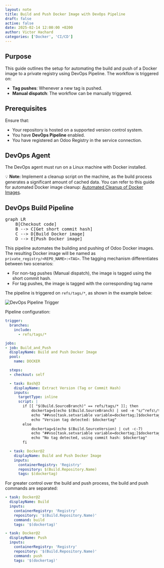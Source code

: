 ```yaml
---
layout: note
title: Build and Push Docker Image with DevOps Pipeline
draft: false
active: false
date: 2025-02-14 12:00:00 +0200
author: Victor Hachard
categories: ['Docker', 'CI/CD']
---
```


## Purpose

This guide outlines the setup for automating the build and push of a Docker image to a private registry using DevOps Pipeline. The workflow is triggered on:

- **Tag pushes**: Whenever a new tag is pushed.
- **Manual dispatch**: The workflow can be manually triggered.

## Prerequisites

Ensure that:
- Your repository is hosted on a supported version control system.
- You have **DevOps Pipeline** enabled.
- You have registered an Odoo Registry in the service connection.

## DevOps Agent

The DevOps agent must run on a Linux machine with Docker installed.  

💡 **Note:** Implement a cleanup script on the machine, as the build process generates a significant amount of cached data. You can refer to this guide for automated Docker image cleanup: [Automated Cleanup of Docker Images](https://victorhachard.github.io/notes/automated-cleanup-docker-images).

## DevOps Build Pipeline

<pre class="mermaid">
graph LR
    B[Checkout code]
    B --> C[Get short commit hash]
    C --> D[Build Docker image]
    D --> E[Push Docker image]
</pre>

This pipeline automates the building and pushing of Odoo Docker images. The resulting Docker image will be named as `private_registry/<REPO_NAME>:<TAG>`. The tagging mechanism differentiates between two scenarios:
- For non-tag pushes (Manual dispatch), the image is tagged using the short commit hash.
- For tag pushes, the image is tagged with the corresponding tag name

The pipeline is triggered on `refs/tags/*`, as shown in the example below:

![DevOps Pipeline Trigger]({{site.baseurl}}/res/odoo-meet-docker/trigger-tags.png)

Pipeline configuration:

```yaml
trigger:
  branches:
    include:
      - refs/tags/*

jobs:
- job: Build_and_Push
  displayName: Build and Push Docker Image
  pool:
    name: DOCKER

  steps:
  - checkout: self

  - task: Bash@3
    displayName: Extract Version (Tag or Commit Hash)
    inputs:
      targetType: inline
      script: |
        if [[ "$(Build.SourceBranch)" == refs/tags/* ]]; then
            dockertag=$(echo $(Build.SourceBranch) | sed -e "s/^refs\/tags\///")
            echo "##vso[task.setvariable variable=dockertag;]$dockertag"
            echo "Version tag detected: $dockertag"
        else
            dockertag=$(echo $(Build.SourceVersion) | cut -c-7)
            echo "##vso[task.setvariable variable=dockertag;]$dockertag"
            echo "No tag detected, using commit hash: $dockertag"
        fi

  - task: Docker@2
    displayName: Build and Push Docker Image
    inputs:
      containerRegistry: 'Registry'
      repository: $(Build.Repository.Name)
      tags: $(dockertag)
```

For greater control over the build and push process, the build and push commands are separated:

```yaml
- task: Docker@2
  displayName: Build
  inputs:
    containerRegistry: 'Registry'
    repository: '$(Build.Repository.Name)'
    command: build
    tags: '$(dockertag)'

- task: Docker@2
  displayName: Push
  inputs:
    containerRegistry: 'Registry'
    repository: '$(Build.Repository.Name)'
    command: push
    tags: '$(dockertag)'
```
